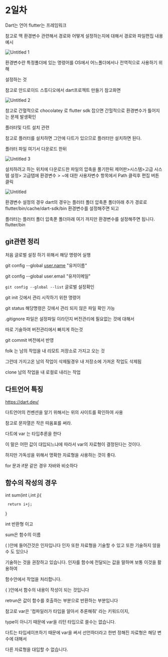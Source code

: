 # 2일차

Dart는 언어
flutter는 프레임워크

참고로 맥 환경변수 관련해서 경로와 어떻게 설정하는지에 대해서 경로와
파일편집 내용 예시

![Untitled 1](https://github.com/happysong3914/TIL/assets/130008915/6b5bfc2b-e42b-4790-9121-015ff2b18ecc)


환경변수란 특정폴더에 있는 명령어를 OS에서 어느폴더에서나 전역적으로 사용하기 위해 

설정하는 것

참고로 안드로이드 스튜디오에서 dart프로젝트 만들기 참고화면

![Untitled 2](https://github.com/happysong3914/TIL/assets/130008915/2507f154-e671-46fb-85ad-1edc711339dc)


참고로 간혈적으로 chocolatey 로 flutter sdk 잡으면 간헐적으로 환경변수가 틀어지는 문제 발생확인

플러터및 다트 설치 관련 

참고로 플러터를 설치하면 그안에 다트가 있으므로 플러터만 설치하면 된다.

플러터 파일 여기서 다운로드 한뒤

![Untitled 3](https://github.com/happysong3914/TIL/assets/130008915/223e6b07-5bb3-4207-a035-7715291b4c61)


설치하려고 하는 위치에 다운로드한 파일의 압축을 풀기한뒤
제어판>시스템>고급 시스템 설정> 고급탭에 환경변수 > ~에 대한 사용자변수
항목에서 Path 클릭후  편집 버튼 클릭

![Untitled](https://github.com/happysong3914/TIL/assets/130008915/0171f5d1-80ce-49ab-a2be-934d27c3ba55)


환경변수 설정의 경우 dart의 경우는 플러터 폴더 압축푼 폴더아래 추가 경로로 flutter/bin/cache/dart-sdk/bin 환경변수를 설정해주면 되고

플러터는 플러터 폴더 압축푼 폴더아래 여기 까지만 환경변수를 설정해주면 됩니다.
flutter/bin

## git관련 정리 

처음 글로벌 설정 하기 위해서 해당 명령어 실행

git config --global [user.name](http://user.name/) "유저이름"

git config --global user.email "유저이메일"

 `git config --global --list`  글로벌 설정확인

git init  깃에서 관리 시작하기 위한 명령어 

git status 해당명령은 깃에서 관리 되지 않은 파일 확인 가능

.gitignore 파일은 설정파일 이라던지 버전관리에 필요없는 것에 대해서 

따로 기술하여 버전관리에서 빠지게 하는것

git commit 버전에서 반영

folk 는 남의 작업을 내 리모트 저장소로 가지고 오는 것

그런데 가지고온 남의 작업이 삭제될경우  내 저장소에 가져온 작업도 삭제됨

 clone 남의 작업을 내 로컬로 내리는 작업

## 다트언어 특징

https://dart.dev/

다트언어의 컨벤션을 알기 위해서는 위의 사이트를 확인하여 사용

참고로 문자열은 작은 따옴표를 써라.

다트에 var 는 타입추론을 한다 

이 말은 어떤 값이 대입되느냐에 따라서 var의 자료형이 결정된다는 것이다.

하지만 가독성을 위해서 명확한 자료형을 사용하는 것이 좋다.

for 문과 if문 같은 경우 자바와 비슷하다

## 함수의 작성의 경우 

int sum(int i,int j){

     return i+j;

}

int 반환형 이고 

sum은 함수의 이름 

( )안에 들어간것은 인자입니다 인자 또한 자료형을 기술할 수 있고 또한 기술하지 않을 수 도 있으나 

기술하는 것을 권장하고 있습니다. 인자를 함수에 전달되는 값을 말하며 보통 이것을 활용하여 

함수안에서 작업을 처리합니다.

{ }안에서 함수의 내용이 작성이 되는 것입니다 

retrun은 값이 함수를 호출하는 부분으로 반환하는 부분입니다

참고로 var은 '컴파일러가 타입을 알아서 추론해줘' 라는 키워드이지, 

type이 아니기 때문에 var을 리턴 타입으로 쓸수는 없습니다.

다트는 타입세이프하기 때문에  var을 써서 선언하더라고 한번 정해진 자료형은 해당 변수에 대해서 

다른 자료형을 대입할 수 없습니다.

